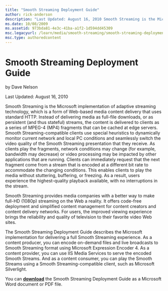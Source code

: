 ```yaml
---
title: "Smooth Streaming Deployment Guide"
author: rick-anderson
description: "Last Updated: August 16, 2010 Smooth Streaming is the Microsoft implementation of adaptive streaming technology, which is a form of Web-based media content d..."
ms.date: 10/08/2009
ms.assetid: 973bda81-4e3c-41ba-a1f2-1d594dd45309
msc.legacyurl: /learn/media/smooth-streaming/smooth-streaming-deployment-guide
msc.type: authoredcontent
---
```

# Smooth Streaming Deployment Guide

by Dave Nelson

Last Updated: August 16, 2010

Smooth Streaming is the Microsoft implementation of adaptive streaming technology, which is a form of Web-based media content delivery that uses standard HTTP. Instead of delivering media as full-file downloads, or as persistent (and thus stateful) streams, the content is delivered to clients as a series of MPEG-4 (MP4) fragments that can be cached at edge servers. Smooth Streaming-compatible clients use special heuristics to dynamically monitor current network and local PC conditions and seamlessly switch the video quality of the Smooth Streaming presentation that they receive. As clients play the fragments, network conditions may change (for example, bandwidth may decrease) or video processing may be impacted by other applications that are running. Clients can immediately request that the next fragment come from a stream that is encoded at a different bit rate to accommodate the changing conditions. This enables clients to play the media without stuttering, buffering, or freezing. As a result, users experience the highest-quality playback available, with no interruptions in the stream.

Smooth Streaming provides media companies with a better way to make full-HD (1080p) streaming on the Web a reality. It offers code-free deployment and simplified content management for content creators and content delivery networks. For users, the improved viewing experience brings the reliability and quality of television to their favorite video Web sites.

The Smooth Streaming Deployment Guide describes the Microsoft implementation for delivering a full Smooth Streaming experience. As a content producer, you can encode on-demand files and live broadcasts to Smooth Streaming format using Microsoft Expression Encoder 4. As a content provider, you can use IIS Media Services to serve the encoded Smooth Streams. And as a content consumer, you can play the Smooth Streams using a Smooth Streaming-compatible client, such as Microsoft Silverlight.

You can **[download](https://go.microsoft.com/?linkid=9737462 "IIS Smooth Streaming Deployment Guide")** the Smooth Streaming Deployment Guide as a Microsoft Word document or PDF file.
